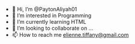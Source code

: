 - 👋 Hi, I’m @PaytonAliyah01
- 👀 I’m interested in Programming
- 🌱 I’m currently learning HTML
- 💞️ I’m looking to collaborate on ...
- 📫 How to reach me elienne.tiffany@gmail.com

<!---
PaytonAliyah01/PaytonAliyah01 is a ✨ special ✨ repository because its `README.md` (this file) appears on your GitHub profile.
You can click the Preview link to take a look at your changes.
--->
